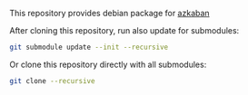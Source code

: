 This repository provides debian package for [azkaban](https://github.com/azkaban/azkaban)

After cloning this repository, run also update for submodules:
```bash
git submodule update --init --recursive
```

Or clone this repository directly with all submodules:
```bash
git clone --recursive
```
